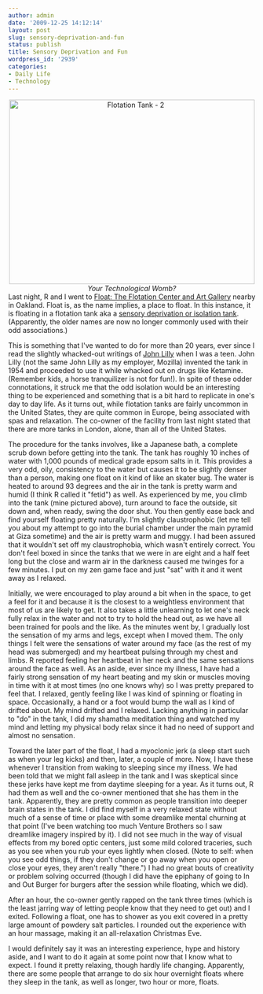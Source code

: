 ```yaml
---
author: admin
date: '2009-12-25 14:12:14'
layout: post
slug: sensory-deprivation-and-fun
status: publish
title: Sensory Deprivation and Fun
wordpress_id: '2939'
categories:
- Daily Life
- Technology
---
```

<div align="center"><a href="http://www.flickr.com/photos/albill/4213339419/" title="Flotation Tank - 2 by albill, on Flickr"><img src="http://farm3.static.flickr.com/2789/4213339419_e4e2b49fb7.jpg" width="500" height="375" alt="Flotation Tank - 2" /></a><br><em>Your Technological Womb?</em></div>
Last night, R and I went to <a href="http://www.thefloatcenter.com/floating.html">Float: The Flotation Center and Art Gallery</a> nearby in Oakland. Float is, as the name implies, a place to float. In this instance, it is floating in a flotation tank aka a <a href="http://en.wikipedia.org/wiki/Isolation_tank">sensory deprivation or isolation tank</a>. (Apparently, the older names are now no longer commonly used with their odd associations.) 

This is something that I've wanted to do for more than 20 years, ever since I read the slightly whacked-out writings of <a href="http://en.wikipedia.org/wiki/John_C._Lilly">John Lilly</a> when I was a teen. John Lilly (not the same John Lilly as my employer, Mozilla) invented the tank in 1954 and proceeded to use it while whacked out on drugs like Ketamine. (Remember kids, a horse tranquilizer is not for fun!). In spite of these odder connotations, it struck me that the odd isolation would be an interesting thing to be experienced and something that is a bit hard to replicate in one's day to day life. As it turns out, while flotation tanks are fairly uncommon in the United States, they are quite common in Europe, being associated with spas and relaxation. The co-owner of the facility from last night stated that there are more tanks in London, alone, than all of the United States.

The procedure for the tanks involves, like a Japanese bath, a complete scrub down before getting into the tank. The tank has roughly 10 inches of water with 1,000 pounds of medical grade epsom salts in it. This provides a very odd, oily, consistency to the water but causes it to be slightly denser than a person, making one float on it kind of like an skater bug. The water is heated to around 93 degrees and the air in the tank is pretty warm and humid (I think R called it "fetid") as well. As experienced by me, you climb into the tank (mine pictured above), turn around to face the outside, sit down and, when ready, swing the door shut. You then gently ease back and find yourself floating pretty naturally. I'm slightly claustrophobic (let me tell you about my attempt to go into the burial chamber under the main pyramid at Giza sometime) and the air is pretty warm and muggy. I had been assured that it wouldn't set off my claustrophobia, which wasn't entirely correct. You don't feel boxed in since the tanks that we were in are eight and a half feet long but the close and warm air in the darkness caused me twinges for a few minutes. I put on my zen game face and just "sat" with it and it went away as I relaxed.

Initially, we were encouraged to play around a bit when in the space, to get a feel for it and because it is the closest to a weightless environment that most of us are likely to get. It also takes a little unlearning to let one's neck fully relax in the water and not to try to hold the head out, as we have all been trained for pools and the like. As the minutes went by, I gradually lost the sensation of my arms and legs, except when I moved them. The only things I felt were the sensations of water around my face (as the rest of my head was submerged) and my heartbeat pulsing through my chest and limbs. R reported feeling her heartbeat in her neck and the same sensations around the face as well. As an aside, ever since my illness, I have had a fairly strong sensation of my heart beating and my skin or muscles moving in time with it at most times (no one knows why) so I was pretty prepared to feel that. I relaxed, gently feeling like I was kind of spinning or floating in space. Occasionally, a hand or a foot would bump the wall as I kind of drifted about. My mind drifted and I relaxed. Lacking anything in particular to "do" in the tank, I did my shamatha meditation thing and watched my mind and letting my physical body relax since it had no need of support and almost no sensation. 

Toward the later part of the float, I had a myoclonic jerk (a sleep start such as when your leg kicks) and then, later, a couple of more. Now, I have these whenever I transition from waking to sleeping since my illness. We had been told that we might fall asleep in the tank and I was skeptical since these jerks have kept me from daytime sleeping for a year. As it turns out, R had them as well and the co-owner mentioned that she has them in the tank. Apparently, they are pretty common as people transition into deeper brain states in the tank. I did find myself in a very relaxed state without much of a sense of time or place with some dreamlike mental churning at that point (I've been watching too much Venture Brothers so I saw dreamlike imagery inspired by it). I did not see much in the way of visual effects from my bored optic centers, just some mild colored traceries, such as you see when you rub your eyes lightly when closed. (Note to self: when you see odd things, if they don't change or go away when you open or close your eyes, they aren't really "there.") I had no great bouts of creativity or problem solving occurred (though I did have the epiphany of going to In and Out Burger for burgers after the session while floating, which we did). 

After an hour, the co-owner gently rapped on the tank three times (which is the least jarring way of letting people know that they need to get out) and I exited. Following a float, one has to shower as you exit covered in a pretty large amount of powdery salt particles. I rounded out the experience with an hour massage, making it an all-relaxation Christmas Eve. 

I would definitely say it was an interesting experience, hype and history aside, and I want to do it again at some point now that I know what to expect. I found it pretty relaxing, though hardly life changing. Apparently, there are some people that arrange to do six hour overnight floats where they sleep in the tank, as well as longer, two hour or more, floats.  

